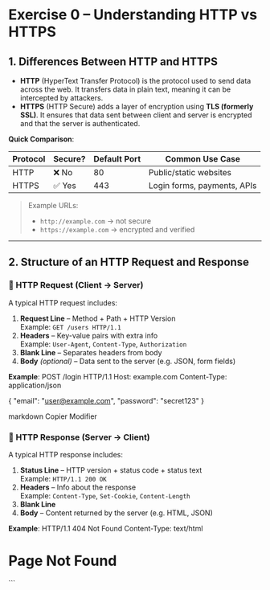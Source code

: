 # Exercise 0 – Understanding HTTP vs HTTPS

## 1. Differences Between HTTP and HTTPS

- **HTTP** (HyperText Transfer Protocol) is the protocol used to send data across the web. It transfers data in plain text, meaning it can be intercepted by attackers.
- **HTTPS** (HTTP Secure) adds a layer of encryption using **TLS (formerly SSL)**. It ensures that data sent between client and server is encrypted and that the server is authenticated.

**Quick Comparison**:

| Protocol | Secure? | Default Port | Common Use Case                |
|----------|---------|--------------|--------------------------------|
| HTTP     | ❌ No    | 80           | Public/static websites         |
| HTTPS    | ✅ Yes   | 443          | Login forms, payments, APIs    |

> Example URLs:
> - `http://example.com` → not secure  
> - `https://example.com` → encrypted and verified

---

## 2. Structure of an HTTP Request and Response

### 🔸 HTTP Request (Client → Server)
A typical HTTP request includes:

1. **Request Line** – Method + Path + HTTP Version  
   Example: `GET /users HTTP/1.1`
2. **Headers** – Key-value pairs with extra info  
   Example: `User-Agent`, `Content-Type`, `Authorization`
3. **Blank Line** – Separates headers from body
4. **Body** *(optional)* – Data sent to the server (e.g. JSON, form fields)

**Example**:
POST /login HTTP/1.1
Host: example.com
Content-Type: application/json

{
"email": "user@example.com",
"password": "secret123"
}

markdown
Copier
Modifier

### 🔹 HTTP Response (Server → Client)
A typical HTTP response includes:

1. **Status Line** – HTTP version + status code + status text  
   Example: `HTTP/1.1 200 OK`
2. **Headers** – Info about the response  
   Example: `Content-Type`, `Set-Cookie`, `Content-Length`
3. **Blank Line**
4. **Body** – Content returned by the server (e.g. HTML, JSON)

**Example**:
HTTP/1.1 404 Not Found
Content-Type: text/html

<h1>Page Not Found</h1> ```